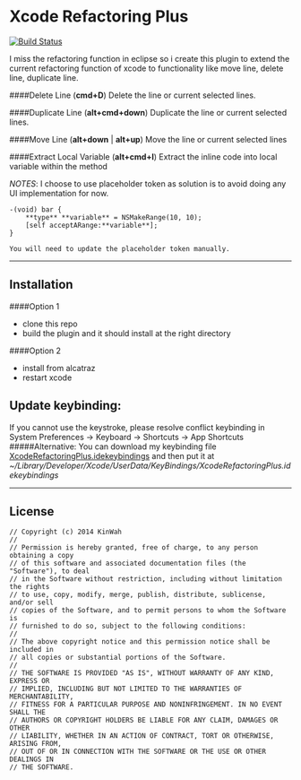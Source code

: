 Xcode Refactoring Plus
==========

[![Build Status](https://travis-ci.org/kinwahlai/XcodeRefactoringPlus.svg?branch=master)](https://travis-ci.org/kinwahlai/XcodeRefactoringPlus)

I miss the refactoring function in eclipse so i create this plugin to extend the
 current refactoring function of xcode to functionality like move line, delete
 line, duplicate line.

####Delete Line (**cmd+D**)
Delete the line or current selected lines.

####Duplicate Line (**alt+cmd+down**)
Duplicate the line or current selected lines.

####Move Line (**alt+down** | **alt+up**)
Move the line or current selected lines

####Extract Local Variable (**alt+cmd+l**)
Extract the inline code into local variable within the method

*NOTES*: I choose to use placeholder token as solution is to avoid doing any UI implementation for now.
```
-(void) bar {
    **type** **variable** = NSMakeRange(10, 10);
    [self acceptARange:**variable**];
}

You will need to update the placeholder token manually.
```
---
## Installation
####Option 1
* clone this repo
* build the plugin and it should install at the right directory

####Option 2
* install from alcatraz
* restart xcode

## Update keybinding:
If you cannot use the keystroke, please resolve conflict keybinding in
System Preferences -> Keyboard -> Shortcuts -> App Shortcuts
#####Alternative:
You can download my keybinding file [XcodeRefactoringPlus.idekeybindings](https://github.com/kinwahlai/XcodeRefactoringPlus/blob/master/XcodeRefactoringPlus.idekeybindings) and then put it at *~/Library/Developer/Xcode/UserData/KeyBindings/XcodeRefactoringPlus.idekeybindings*

---
## License
```
// Copyright (c) 2014 KinWah
//
// Permission is hereby granted, free of charge, to any person obtaining a copy
// of this software and associated documentation files (the "Software"), to deal
// in the Software without restriction, including without limitation the rights
// to use, copy, modify, merge, publish, distribute, sublicense, and/or sell
// copies of the Software, and to permit persons to whom the Software is
// furnished to do so, subject to the following conditions:
//
// The above copyright notice and this permission notice shall be included in
// all copies or substantial portions of the Software.
//
// THE SOFTWARE IS PROVIDED "AS IS", WITHOUT WARRANTY OF ANY KIND, EXPRESS OR
// IMPLIED, INCLUDING BUT NOT LIMITED TO THE WARRANTIES OF MERCHANTABILITY,
// FITNESS FOR A PARTICULAR PURPOSE AND NONINFRINGEMENT. IN NO EVENT SHALL THE
// AUTHORS OR COPYRIGHT HOLDERS BE LIABLE FOR ANY CLAIM, DAMAGES OR OTHER
// LIABILITY, WHETHER IN AN ACTION OF CONTRACT, TORT OR OTHERWISE, ARISING FROM,
// OUT OF OR IN CONNECTION WITH THE SOFTWARE OR THE USE OR OTHER DEALINGS IN
// THE SOFTWARE.
```
